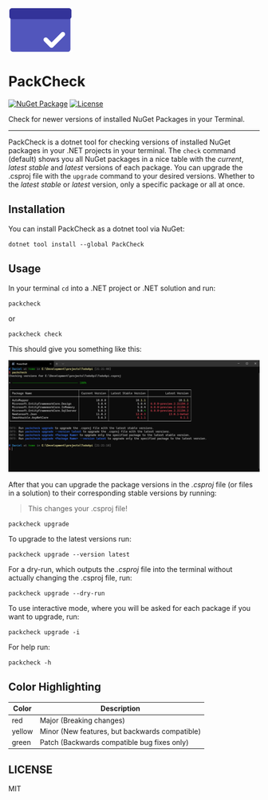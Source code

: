 ![PackCheck-Logo](https://github.com/eisnstein/PackCheck/blob/main/src/Assets/icon.png)

# PackCheck

[![NuGet Package](https://img.shields.io/nuget/vpre/PackCheck)](https://nuget.org/packages/PackCheck)
[![License](https://img.shields.io/github/license/eisnstein/PackCheck)](https://github.com/eisnstein/PackCheck/blob/main/LICENSE)

Check for newer versions of installed NuGet Packages in your Terminal.

---

PackCheck is a dotnet tool for checking versions of installed NuGet packages in your .NET projects in your terminal.
The `check` command (default) shows you all NuGet packages in a nice table with the *current*, *latest stable* and *latest* versions of each package.
You can upgrade the .csproj file with the `upgrade` command to your desired versions. Whether to the *latest stable* or *latest* version, only a specific
package or all at once.


## Installation

You can install PackCheck as a dotnet tool via NuGet:
 ```
 dotnet tool install --global PackCheck
 ```

## Usage

In your terminal `cd` into a .NET project or .NET solution and run:

```
packcheck
```

or

```
packcheck check
```


This should give you something like this:

![PackCheck check example](https://github.com/eisnstein/PackCheck/blob/main/src/Assets/packcheck-check.png)

After that you can upgrade the package versions in the _.csproj_ file (or files in a solution) to their corresponding stable versions by running:
> This changes your .csproj file!

```
packcheck upgrade
```

To upgrade to the latest versions run:

```
packcheck upgrade --version latest
```

For a dry-run, which outputs the _.csproj_ file into the terminal without actually changing the .csproj file, run:

```
packcheck upgrade --dry-run
```

To use interactive mode, where you will be asked for each package if you want to upgrade, run:

```
packcheck upgrade -i
```

For help run:

```
packcheck -h
```

## Color Highlighting

| Color | Description |
| ----- | ------------ |
| red | Major (Breaking changes) |
| yellow | Minor (New features, but backwards compatible) |
| green | Patch (Backwards compatible bug fixes only) |

## LICENSE

MIT
